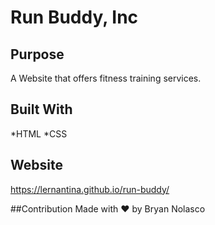 # Run Buddy, Inc

## Purpose

A Website that offers fitness training services.

## Built With

*HTML
*CSS

## Website

https://lernantina.github.io/run-buddy/

##Contribution
Made with ❤️ by Bryan Nolasco

